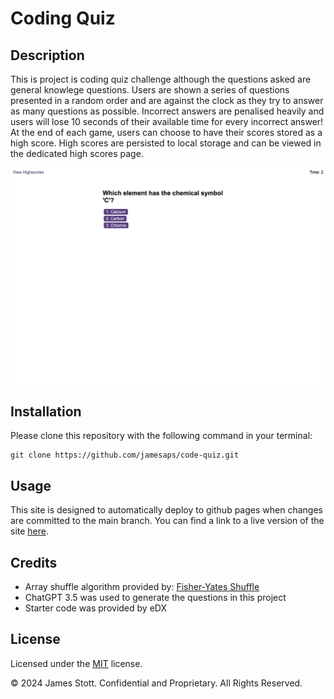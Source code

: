 # Coding Quiz

## Description
This is project is coding quiz challenge although the questions asked are general knowlege questions. Users are shown a series of questions presented in a random order and are against the clock as they try to answer as many questions as possible. Incorrect answers are penalised heavily and users will lose 10 seconds of their available time for every incorrect answer! At the end of each game, users can  choose to have their scores stored as a high score. High scores are persisted to local storage and can be viewed in the dedicated high scores page.  

![Website Screenshot](./assets/images/project-screenshot.png)

## Installation

Please clone this repository with the following command in your terminal:

```
git clone https://github.com/jamesaps/code-quiz.git
```

## Usage
This site is designed to automatically deploy to github pages when changes are committed to the main branch. You can find a link to a live version of the site [here](https://jamesaps.github.io/code-quiz/).

## Credits
* Array shuffle algorithm provided by: [Fisher-Yates Shuffle](https://stackoverflow.com/a/2450976)
* ChatGPT 3.5 was used to generate the questions in this project
* Starter code was provided by eDX


## License

Licensed under the [MIT](https://github.com/jamesaps/code-quiz/blob/main/LICENSE) license.

© 2024 James Stott. Confidential and Proprietary. All Rights Reserved.

